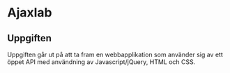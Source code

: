 # Ajaxlab
## Uppgiften
Uppgiften går ut på att ta fram en webbapplikation som använder sig av ett öppet API med användning av Javascript/jQuery, HTML och CSS.
